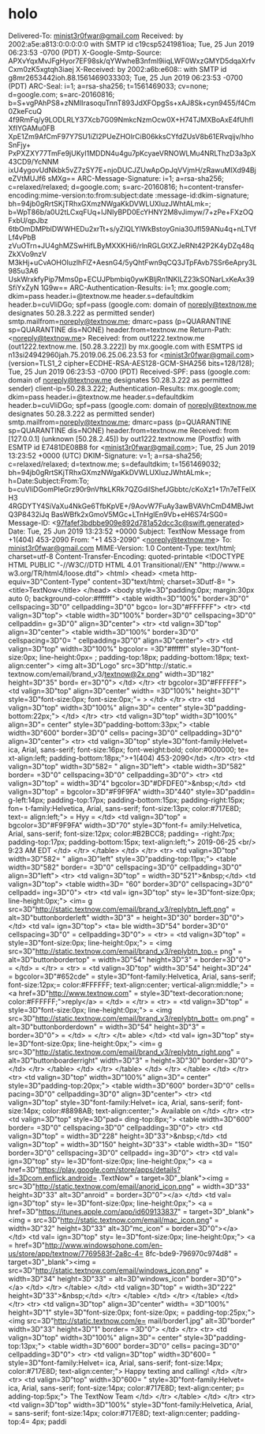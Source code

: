 # holo
  Delivered-To: minist3r0fwar@gmail.com Received: by 2002:a5e:a813:0:0:0:0:0 with SMTP id c19csp5241981ioa; Tue, 25 Jun 2019 06:23:53 -0700 (PDT) X-Google-Smtp-Source: APXvYqxMvJFgHyor7EF98sk/qYWwheB3nfml9iiqLWF0WxzGMYD5dqaXrfvCxm0zK5xgtqh3iaej X-Received: by 2002:a6b:e608:: with SMTP id g8mr2653442ioh.88.1561469033303; Tue, 25 Jun 2019 06:23:53 -0700 (PDT) ARC-Seal: i=1; a=rsa-sha256; t=1561469033; cv=none; d=google.com; s=arc-20160816; b=S+vgPAhPS8+zNMlIrasoquTnnT893JdXFOpgSs+xAJ8Sk+cyn9455/f4Cm0ZkeFcuQ 4f9RmFq/y9LODLRLY37Xcb7G09NmkcNzmOcw0X+H74TJMXBoAxE4fUhfIXfIYGAMu0FB XpE1Zm9AfCmF97Y7SU1iZl2PUeZHOIrCiB06kksCYfdZUsV8b61ERvqijv/hhoSnFjy+ PxPXZXY77TmFe9jUKyI1MDDN4u4gu7pKcyaeVRNOWLMu4NRLThzD3a3pX43CD9/YcNNM ixU4ygovUdNkbk5vZ7zSY7E+njoDUCJZUwApOpJqVVjmH/zRawuMIXd94BjeZVtMUJf6 sMXg== ARC-Message-Signature: i=1; a=rsa-sha256; c=relaxed/relaxed; d=google.com; s=arc-20160816; h=content-transfer-encoding:mime-version:to:from:subject:date :message-id:dkim-signature; bh=94jb0gRrtSKjTRhxGXmzNWgaKkDVWLUXluzJWhtALmk=; b=WpT86b/a0U2tLCxqFUq+IJNIyBPD0EcYHNY2M8vJimyw/7+zPe+FXzOQFxbU/qpJbz 6tbOmDMPblDWWHEDu2xrTt+s/yZlQLYlWkBstoyGnia30JfI59ANu4q+nLTVfLf4vPbB zVuOTrn+JU4ghMZSwHifLByMXXKHi6/rlnRGLGtXZJeRNt42P2K4yDZq48qZkXVo9nzV M3kHj+uCvAOHOIuzlhFlZ+AesnG4/5yQhtFwn9qCQ3JTpFAvb7SSr6eApry3L985u3A6 UskWrxkfyPip7Mms0p+ECUJPbmbiq0ywKBljRn1NKlLZ23kSONarLxKeAx39SfiYxZyN 1G9w== ARC-Authentication-Results: i=1; mx.google.com; dkim=pass header.i=@textnow.me header.s=defaultdkim header.b=cuVliDGo; spf=pass (google.com: domain of noreply@textnow.me designates 50.28.3.222 as permitted sender) smtp.mailfrom=noreply@textnow.me; dmarc=pass (p=QUARANTINE sp=QUARANTINE dis=NONE) header.from=textnow.me Return-Path: &lt;noreply@textnow.me> Received: from out1222.textnow.me (out1222.textnow.me. [50.28.3.222]) by mx.google.com with ESMTPS id n13si24942960jah.75.2019.06.25.06.23.53 for &lt;minist3r0fwar@gmail.com> (version=TLS1_2 cipher=ECDHE-RSA-AES128-GCM-SHA256 bits=128/128); Tue, 25 Jun 2019 06:23:53 -0700 (PDT) Received-SPF: pass (google.com: domain of noreply@textnow.me designates 50.28.3.222 as permitted sender) client-ip=50.28.3.222; Authentication-Results: mx.google.com; dkim=pass header.i=@textnow.me header.s=defaultdkim header.b=cuVliDGo; spf=pass (google.com: domain of noreply@textnow.me designates 50.28.3.222 as permitted sender) smtp.mailfrom=noreply@textnow.me; dmarc=pass (p=QUARANTINE sp=QUARANTINE dis=NONE) header.from=textnow.me Received: from [127.0.0.1] (unknown [50.28.2.45]) by out1222.textnow.me (Postfix) with ESMTP id E7481DE08B8 for &lt;minist3r0fwar@gmail.com>; Tue, 25 Jun 2019 13:23:52 +0000 (UTC) DKIM-Signature: v=1; a=rsa-sha256; c=relaxed/relaxed; d=textnow.me; s=defaultdkim; t=1561469032; bh=94jb0gRrtSKjTRhxGXmzNWgaKkDVWLUXluzJWhtALmk=; h=Date:Subject:From:To; b=cuVliDGomPIeGrz90r9nVftkLKRk7QZGdilShefJGbbtc/cKoXz1+17n7eTFelXH3 4RGDYTY4SiVaXu4NkGe6TfbKpVE+/9AovW7FuAy3awBVAVhCmD4MBJwtQ3P8432iJq BasWBfk2xGmoV5MGc+LTnHgIEn9Vb+eH6S74rSG0= Message-ID: &lt;97fafef3bdbbe909e892d781a52dcc3c@swift.generated> Date: Tue, 25 Jun 2019 13:23:52 +0000 Subject: TextNow Message from +1(404) 453-2090 From: "+1 453-2090" &lt;noreply@textnow.me> To: minist3r0fwar@gmail.com MIME-Version: 1.0 Content-Type: text/html; charset=utf-8 Content-Transfer-Encoding: quoted-printable  &lt;!DOCTYPE HTML PUBLIC "-//W3C//DTD HTML 4.01 Transitional//EN" "http://www.= w3.org/TR/html4/loose.dtd"> &lt;html> &lt;head> &lt;meta http-equiv=3D"Content-Type" content=3D"text/html; charset=3Dutf-8= "> &lt;title>TextNow&lt;/title> &lt;/head> &lt;body style=3D"padding:0px; margin:30px auto 0; background-color:#ffffff"> &lt;table width=3D"100%" border=3D"0" cellspacing=3D"0" cellpadding=3D"0" bgco= lor=3D"#FFFFFF"> &lt;tr> &lt;td valign=3D"top"> &lt;table width=3D"100%" border=3D"0" cellspacing=3D"0" cellpaddin= g=3D"0" align=3D"center"> &lt;tr> &lt;td valign=3D"top" align=3D"center"> &lt;table width=3D"100%" border=3D"0" cellspacing=3D"0= " cellpadding=3D"0" align=3D"center"> &lt;tr> &lt;td valign=3D"top" width=3D"100%" bgcolor= =3D"#ffffff" style=3D"font-size:0px; line-height:0px= ; padding-top:18px; padding-bottom:18px; text-align:center"> &lt;img alt=3D"Logo" src=3D"http://static.= textnow.com/email/brand_v3/textnow@2x.png" width=3D"182" height=3D"35" bord= er=3D"0"> &lt;/td> &lt;/tr> &lt;tr bgcolor=3D"#FFFFFF"> &lt;td valign=3D"top" align=3D"center" width= =3D"100%" height=3D"1" style=3D"font-size:0px; font-size:0px;"= >  &lt;/td> &lt;/tr> &lt;tr> &lt;td valign=3D"top" width=3D"100%" align=3D"= center" style=3D"padding-bottom:22px;"> &lt;/td> &lt;/tr> &lt;tr> &lt;td valign=3D"top" width=3D"100%" align=3D"= center" style=3D"padding-bottom:33px;"> &lt;table width=3D"600" border=3D"0" cells= pacing=3D"0" cellpadding=3D"0" align=3D"center"> &lt;tr> &lt;td valign=3D"top" style=3D"font-family:Helvet= ica, Arial, sans-serif; font-size:16px; font-weight:bold; color:#000000; te= xt-align:left; padding-bottom:18px;">+1(404) 453-2090&lt;/td> &lt;/tr> &lt;tr> &lt;td valign=3D"top" width=3D"582= " align=3D"left"> &lt;table width=3D"582" border= =3D"0" cellspacing=3D"0" cellpadding=3D"0"> &lt;tr> &lt;td valign=3D"top" = width=3D"4" bgcolor=3D"#DFDFE0">&amp;nbsp;&lt;/td> &lt;td valign=3D"top" = bgcolor=3D"#F9F9FA" width=3D"440" style=3D"paddin= g-left:14px; padding-top:17px; padding-bottom:15px; padding-right:15px; fon= t-family:Helvetica, Arial, sans-serif; font-size:13px; color:#717E8D; text-= align:left;"> = Hyy = &lt;/td> &lt;td valign=3D"top" = bgcolor=3D"#F9F9FA" width=3D"70" style=3D"font-f= amily:Helvetica, Arial, sans-serif; font-size:12px; color:#B2BCC8; padding= -right:7px; padding-top:17px; padding-bottom:15px; text-align:left;"> 2019-06-25 &lt;br/> 9:23 AM EDT &lt;/td> &lt;/tr> &lt;/table> &lt;/td> &lt;/tr> &lt;tr> &lt;td valign=3D"top" width=3D"582= " align=3D"left" style=3D"padding-top:11px;"> &lt;table width=3D"582" border= =3D"0" cellspacing=3D"0" cellpadding=3D"0" align=3D"left"> &lt;tr> &lt;td valign=3D"top" = width=3D"521">&amp;nbsp;&lt;/td> &lt;td valign=3D"top"> &lt;table width=3D= "60" border=3D"0" cellspacing=3D"0" cellpadd= ing=3D"0"> &lt;tr> &lt;td val= ign=3D"top" sty= le=3D"font-size:0px; line-height:0px;"> &lt;im= g src=3D"http://static.textnow.com/email/brand_v3/replybtn_left.png" = alt=3D"buttonborderleft" width=3D"3" = height=3D"30" border=3D"0"> &lt;/td> &lt;td val= ign=3D"top"> &lt;ta= ble width=3D"54" border=3D"0" cellspacing=3D"0" = cellpadding=3D"0"> = &lt;tr> = &lt;td valign=3D"top" = style=3D"font-size:0px; line-height:0px;"> = &lt;img src=3D"http://static.textnow.com/email/brand_v3/replybtn_top.= png" = alt=3D"buttonbordertop" = width=3D"54" height=3D"3" = border=3D"0"> = &lt;/td> = &lt;/tr> = &lt;tr> = &lt;td valign=3D"top" width=3D"54" height=3D"24" = bgcolor=3D"#652cde" = style=3D"font-family:Helvetica, Arial, sans-serif; font-size:12px;= color:#FFFFFF; text-align:center; vertical-align:middle;"> = &lt;a href=3D"http://www.textnow.com" = style=3D"text-decoration:none; color:#FFFFFF;">reply&lt;/a> = &lt;/td> = &lt;/tr> = &lt;tr> = &lt;td valign=3D"top" = style=3D"font-size:0px; line-height:0px;"> = &lt;img src=3D"http://static.textnow.com/email/brand_v3/replybtn_bott= om.png" = alt=3D"buttonborderdown" = width=3D"54" height=3D"3" = border=3D"0"> = &lt;/td> = &lt;/tr> &lt;/t= able> &lt;/td> &lt;td val= ign=3D"top" sty= le=3D"font-size:0px; line-height:0px;"> &lt;im= g src=3D"http://static.textnow.com/email/brand_v3/replybtn_right.png" = alt=3D"buttonboarderright" width=3D"3" = height=3D"30" border=3D"0"> &lt;/td> &lt;/tr> &lt;/table> &lt;/td> &lt;/tr> &lt;/table> &lt;/td> &lt;/tr> &lt;/table> &lt;/td> &lt;/tr> &lt;tr> &lt;td valign=3D"top" width=3D"100%" align=3D"= center" style=3D"padding-top:20px;"> &lt;table width=3D"600" border=3D"0" cells= pacing=3D"0" cellpadding=3D"0" align=3D"center"> &lt;tr> &lt;td valign=3D"top" style=3D"font-family:Helvet= ica, Arial, sans-serif; font-size:14px; color:#8898AB; text-align:center;"> Available on &lt;/td> &lt;/tr> &lt;tr> &lt;td valign=3D"top" style=3D"pad= ding-top:8px;"> &lt;table width=3D"600" border= =3D"0" cellspacing=3D"0" cellpadding=3D"0"> &lt;tr> &lt;td valign=3D"top" = width=3D"228" height=3D"33">&amp;nbsp;&lt;/td> &lt;td valign=3D"top" = width=3D"150" height=3D"33"> &lt;table width=3D= "150" border=3D"0" cellspacing=3D"0" cellpadd= ing=3D"0"> &lt;tr> &lt;td val= ign=3D"top" sty= le=3D"font-size:0px; line-height:0px;"> &lt;a = href=3D"https://play.google.com/store/apps/details?id=3Dcom.enflick.android= .TextNow" = target=3D"_blank">&lt;img = src=3D"http://static.textnow.com/email/anorid_icon.png" = width=3D"33" height=3D"33" alt=3D"anroid" = border=3D"0">&lt;/a> &lt;/td> &lt;td val= ign=3D"top" sty= le=3D"font-size:0px; line-height:0px;"> &lt;a = href=3D"https://itunes.apple.com/app/id609133837" = target=3D"_blank">&lt;img = src=3D"http://static.textnow.com/email/mac_icon.png" = width=3D"32" height=3D"33" alt=3D"mc_icon" = border=3D"0">&lt;/a> &lt;/td> &lt;td val= ign=3D"top" sty= le=3D"font-size:0px; line-height:0px;"> &lt;a = href=3D"http://www.windowsphone.com/en-us/store/app/textnow/7769583f-2a8c-4= 8fc-bde9-796970c974d8" = target=3D"_blank">&lt;img = src=3D"http://static.textnow.com/email/windows_icon.png" = width=3D"34" height=3D"33" = alt=3D"windows_icon" border=3D"0">&lt;/a> &lt;/td> &lt;/tr> &lt;/table> &lt;/td> &lt;td valign=3D"top" = width=3D"222" height=3D"33">&amp;nbsp;&lt;/td> &lt;/tr> &lt;/table> &lt;/td> &lt;/tr> &lt;/table> &lt;/td> &lt;/tr> &lt;tr> &lt;td valign=3D"top" align=3D"center" width= =3D"100%" height=3D"1" style=3D"font-size:0px; font-size:0px; = padding-top:25px;"> &lt;img src=3D"http://static.textnow.com/e= mail/border1.jpg" alt=3D"border" width=3D"33" height=3D"1" border= =3D"0"> &lt;/td> &lt;/tr> &lt;tr> &lt;td valign=3D"top" width=3D"100%" align=3D"= center" style=3D"padding-top:13px;"> &lt;table width=3D"600" border=3D"0" cells= pacing=3D"0" cellpadding=3D"0"> &lt;tr> &lt;td valign=3D"top" width=3D"600= " style=3D"font-family:Helvet= ica, Arial, sans-serif; font-size:14px; color:#717E8D; text-align:center;"> Happy texting and calling! &lt;/td> &lt;/tr> &lt;tr> &lt;td valign=3D"top" width=3D"600= " style=3D"font-family:Helvet= ica, Arial, sans-serif; font-size:14px; color:#717E8D; text-align:center; p= adding-top:5px;"> The TextNow Team &lt;/td> &lt;/tr> &lt;/table> &lt;/td> &lt;/tr> &lt;tr> &lt;td valign=3D"top" width=3D"100%" style=3D"font-family:Helvetica, Arial, = sans-serif; font-size:14px; color:#717E8D; text-align:center; padding-top:4= 4px; paddi
